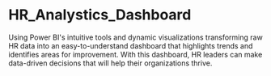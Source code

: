 # HR_Analystics_Dashboard
Using Power BI's intuitive tools and dynamic visualizations transforming raw HR data into an easy-to-understand dashboard that highlights trends and identifies areas for improvement. 
With this dashboard, HR leaders can make data-driven decisions that will help their organizations thrive.
